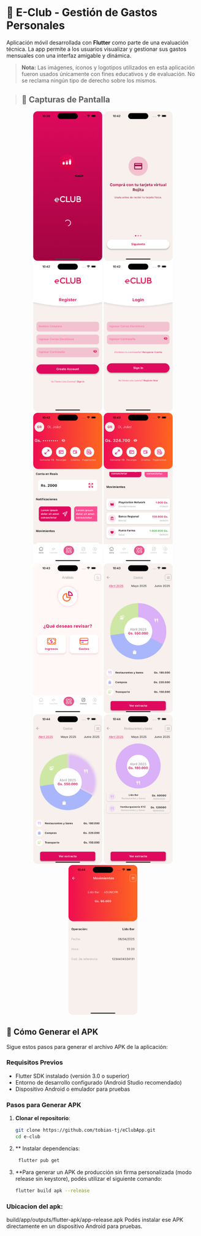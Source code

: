 # 📱 E-Club - Gestión de Gastos Personales

Aplicación móvil desarrollada con **Flutter** como parte de una evaluación técnica. La app permite a los usuarios visualizar y gestionar sus gastos mensuales con una interfaz amigable y dinámica.

> **Nota:** Las imágenes, íconos y logotipos utilizados en esta aplicación fueron usados únicamente con fines educativos y de evaluación. No se reclama ningún tipo de derecho sobre los mismos.


> ## 📱 Capturas de Pantalla

<div align="center">
  <img src="assets/screens/screen1.png" width="180" alt="Pantalla 1"/>
  <img src="assets/screens/screen2.png" width="180" alt="Pantalla 2"/>
  <img src="assets/screens/screen3.png" width="180" alt="Pantalla 3"/>
  <img src="assets/screens/screen4.png" width="180" alt="Pantalla 4"/>
  <br>
  <img src="assets/screens/screen5.png" width="180" alt="Pantalla 5"/>
  <img src="assets/screens/screen6.png" width="180" alt="Pantalla 6"/>
  <img src="assets/screens/screen7.png" width="180" alt="Pantalla 7"/>
  <img src="assets/screens/screen8.png" width="180" alt="Pantalla 8"/>
  <br>
  <img src="assets/screens/screen9.png" width="180" alt="Pantalla 9"/>
  <img src="assets/screens/screen10.png" width="180" alt="Pantalla 10"/>
  <img src="assets/screens/screen11.png" width="180" alt="Pantalla 11"/>
</div>

## 🚀 Cómo Generar el APK

Sigue estos pasos para generar el archivo APK de la aplicación:

### Requisitos Previos
- Flutter SDK instalado (versión 3.0 o superior)
- Entorno de desarrollo configurado (Android Studio recomendado)
- Dispositivo Android o emulador para pruebas

### Pasos para Generar APK

1. **Clonar el repositorio**:
   ```bash
   git clone https://github.com/tobias-tj/eClubApp.git
   cd e-club

2. ** Instalar dependencias:
      ```bash
       flutter pub get

4. **Para generar un APK de producción sin firma personalizada (modo release sin keystore), podés utilizar el siguiente comando:
    ```bash
    flutter build apk --release

### Ubicacion del apk:
build/app/outputs/flutter-apk/app-release.apk
Podés instalar ese APK directamente en un dispositivo Android para pruebas.

